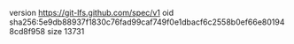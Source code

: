 version https://git-lfs.github.com/spec/v1
oid sha256:5e9db88937f1830c76fad99caf749f0e1dbacf6c2558b0ef66e801948cd8f958
size 13731
